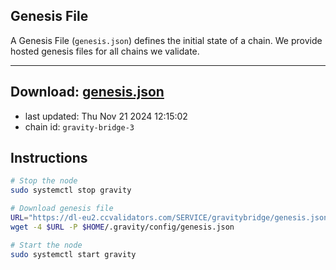 ## Genesis File
A Genesis File (`genesis.json`) defines the initial state of a chain. We provide hosted genesis files for all chains we validate.

---
**Download: [genesis.json](https://dl-eu2.ccvalidators.com/SERVICE/gravitybridge/genesis.json)**
---

- last updated: Thu Nov 21 2024 12:15:02
- chain id: `gravity-bridge-3`

## Instructions
```sh
# Stop the node
sudo systemctl stop gravity

# Download genesis file
URL="https://dl-eu2.ccvalidators.com/SERVICE/gravitybridge/genesis.json"
wget -4 $URL -P $HOME/.gravity/config/genesis.json

# Start the node
sudo systemctl start gravity
```
